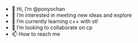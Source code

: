 - 👋 Hi, I’m @ponyochan
- 👀 I’m interested in meeting new ideas and explore
- 🌱 I’m currently learning c++ with stl
- 💞️ I’m looking to collaborate on cp
- 📫 How to reach me 

<!---
ponyochan/ponyochan is a ✨ special ✨ repository because its `README.md` (this file) appears on your GitHub profile.
You can click the Preview link to take a look at your changes.
--->
